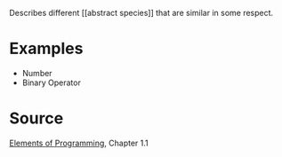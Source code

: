 Describes different [[abstract species]] that are similar in some respect.

# Examples

- Number
- Binary Operator

# Source

[Elements of Programming](http://elementsofprogramming.com/eop.pdf), Chapter 1.1
